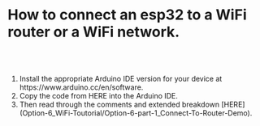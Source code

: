 <h1>How to connect an esp32 to a WiFi router or a WiFi network.</h1>
<br></br>
<ol>
  <li>Install the appropriate Arduino IDE version for your device at https://www.arduino.cc/en/software. </li>
  <li href="#">Copy the code from HERE into the Arduino IDE. </li>
  <li>Then read through the comments and extended breakdown [HERE](Option-6_WiFi-Toutorial/Option-6-part-1_Connect-To-Router-Demo).</li>
</ol>
